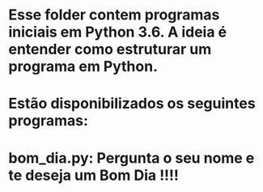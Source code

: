 # Esse folder contem programas iniciais em Python 3.6. A ideia é entender como estruturar um programa em Python.

# Estão disponibilizados os seguintes programas:
# bom_dia.py:  Pergunta o seu nome e te deseja um Bom Dia !!!!